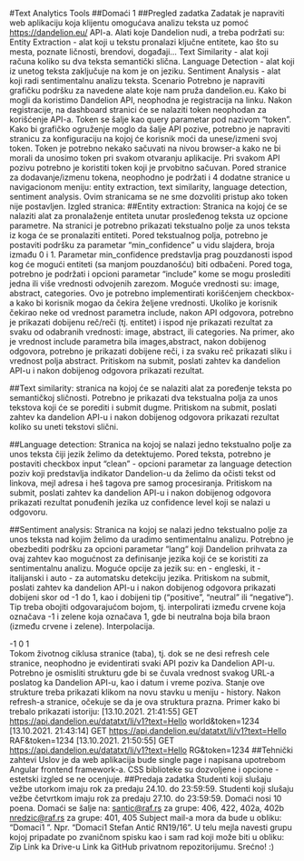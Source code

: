 #Text Analytics Tools
##Domaći 1
##Pregled zadatka
Zadatak je napraviti web aplikaciju koja klijentu omogućava analizu teksta uz pomoć https://dandelion.eu/ API-a.
Alati koje Dandelion nudi, a treba podržati su: 
Entity Extraction - alat koji u tekstu pronalazi ključne entitete, kao što su mesta, poznate ličnosti, brendovi, događaji…
Text Similarity - alat koji računa koliko su dva teksta semantički slična.
Language Detection - alat koji iz unetog teksta zaključuje na kom je on jeziku.
Sentiment Analysis - alat koji radi sentimentalnu analizu teksta.
Scenario
Potrebno je napraviti grafičku podršku za navedene alate koje nam pruža dandelion.eu. Kako bi mogli da koristimo Dandelion API, neophodna je registracija na linku. Nakon registracije, na dashboard stranici će se nalaziti token neophodan za korišćenje API-a. Token se šalje kao query parametar pod nazivom “token”.
Kako bi grafičko ogruženje moglo da šalje API pozive, potrebno je napraviti stranicu za konfiguraciju na kojoj će korisnik moći da unese/izmeni svoj token. Token je potrebno nekako sačuvati na nivou browser-a kako ne bi morali da unosimo token pri svakom otvaranju aplikacije.
Pri svakom API pozivu potrebno je koristiti token koji je prvobitno sačuvan.
Pored stranice za dodavanje/izmenu tokena, neophodno je podržati i 4 dodatne stranice u navigacionom meniju: entity extraction, text similarity, language detection, sentiment analysis. Ovim stranicama se ne sme dozvoliti pristup ako token nije postavljen.
Izgled stranica:
##Entity extraction: Stranica na kojoj će se nalaziti alat za pronalaženje entiteta unutar prosleđenog teksta uz opcione parametre. Na stranici je potrebno prikazati tekstualno polje za unos teksta iz koga će se pronalaziti entiteti. Pored tekstualnog polja, potrebno je postaviti podršku za parametar “min_confidence” u vidu slajdera, broja izmađu 0 i 1. Parametar min_confidence predstavlja prag pouzdanosti ispod kog će mogući entiteti (sa manjom pouzdanošću) biti odbačeni. Pored toga, potrebno je podržati i opcioni parametar “include” kome se mogu proslediti jedna ili više vrednosti odvojenih zarezom. Moguće vrednosti su: image, abstract, categories. Ovo je potrebno implementirati korišćenjem checkbox-a kako bi korisnik mogao da čekira željene vrednosti. Ukoliko je korisnik čekirao neke od vrednost parametra include, nakon API odgovora, potrebno je prikazati dobijenu reč/reči (tj. entitet) i ispod nje prikazati rezultat za svaku od odabranih vrednosti: image, abstract, ili categories. Na primer, ako je vrednost include parametra bila images,abstract, nakon dobijenog odgovora, potrebno je prikazati dobijene reči, i za svaku reč prikazati sliku i vrednost polja abstract. Pritiskom na submit, poslati zahtev ka dandelion API-u i nakon dobijenog odgovora prikazati rezultat.


##Text similarity: stranica na kojoj će se nalaziti alat za poređenje teksta po semantičkoj sličnosti. Potrebno je prikazati dva tekstualna polja za unos tekstova koji će se porediti i submit dugme. Pritiskom na submit, poslati zahtev ka dandelion API-u i nakon dobijenog odgovora prikazati rezultat koliko su uneti tekstovi slični.


##Language detection: Stranica na kojoj se nalazi jedno tekstualno polje za unos teksta čiji jezik želimo da detektujemo. Pored teksta, potrebno je postaviti checkbox input “clean” - opcioni parametar za language detection poziv koji predstavlja indikator Dandelion-u da želimo da očisti tekst od linkova, mejl adresa i heš tagova pre samog procesiranja. Pritiskom na submit, poslati zahtev ka dandelion API-u i nakon dobijenog odgovora prikazati rezultat ponuđenih jezika uz confidence level koji se nalazi u odgovoru. 


##Sentiment analysis: Stranica na kojoj se nalazi jedno tekstualno polje za unos teksta nad kojim želimo da uradimo sentimentalnu analizu. Potrebno je obezbediti podršku za opcioni parametar “lang“ koji Dandelion prihvata za ovaj zahtev kao mogućnost za definisanje jezika koji će se koristiti za sentimentalnu analizu. Moguće opcije za jezik su: en - engleski, it - italijanski i auto - za automatsku detekciju jezika. Pritiskom na submit, poslati zahtev ka dandelion API-u i nakon dobijenog odgovora prikazati dobijeni skor od -1 do 1, kao i dobijeni tip (“positive”, “neutral” ili “negative”). Tip treba obojiti odgovarajućom bojom, tj. interpolirati između crvene koja označava -1 i zelene koja označava 1, gde bi neutralna boja bila braon (između crvene i zelene). Interpolacija.


-1                    0                    1    
Tokom životnog ciklusa stranice (taba), tj. dok se ne desi refresh cele stranice, neophodno je evidentirati svaki API poziv ka Dandelion API-u. Potrebno je osmisliti strukturu gde bi se čuvala vrednost svakog URL-a poslatog ka Dandelion API-u, kao i datum i vreme poziva. Stanje ove strukture treba prikazati klikom na novu stavku u meniju - history. Nakon refresh-a stranice, očekuje se da je ova struktura prazna. Primer kako bi trebalo prikazati istoriju: 
[13.10.2021. 21:41:55] GET https://api.dandelion.eu/datatxt/li/v1?text=Hello world&token=1234
[13.10.2021. 21:43:14] GET https://api.dandelion.eu/datatxt/li/v1?text=Hello RAF&token=1234
[13.10.2021. 21:50:55] GET https://api.dandelion.eu/datatxt/li/v1?text=Hello RG&token=1234
##Tehnički zahtevi
Uslov je da web aplikacija bude single page i napisana upotrebom Angular frontend framework-a. CSS biblioteke su dozvoljene i opcione - estetski izgled se ne ocenjuje.
##Predaja zadatka
Studenti koji slušaju vežbe utorkom imaju rok za predaju 24.10. do 23:59:59.  Studenti koji slušaju vežbe četvrtkom imaju rok za predaju 27.10. do 23:59:59. 
Domaći nosi 10 poena.
Domaći se šalje na: 
santic@raf.rs za grupe: 406, 422, 402a, 402b
nredzic@raf.rs za grupe: 401, 405
Subject mail-a mora da bude u obliku: “Domaci1 <Ime> <Prezime> <Indeks>”. Npr. “Domaci1 Stefan Antić RN19/16”. U telu mejla navesti grupu kojoj pripadate po zvaničnom spisku kao i sam rad koji može biti u obliku:
Zip
Link ka Drive-u
Link ka GitHub privatnom repozitorijumu.
Srećno! :)

